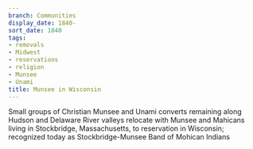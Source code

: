 ```yaml
---
branch: Communities
display_date: 1840-
sort_date: 1840
tags:
- removals
- Midwest
- reservations
- religion
- Munsee
- Unami
title: Munsee in Wisconsin
---
```


Small groups of Christian Munsee and Unami converts remaining along Hudson and Delaware River valleys relocate with Munsee and Mahicans living in Stockbridge, Massachusetts, to reservation in Wisconsin; recognized today as Stockbridge-Munsee Band of Mohican Indians